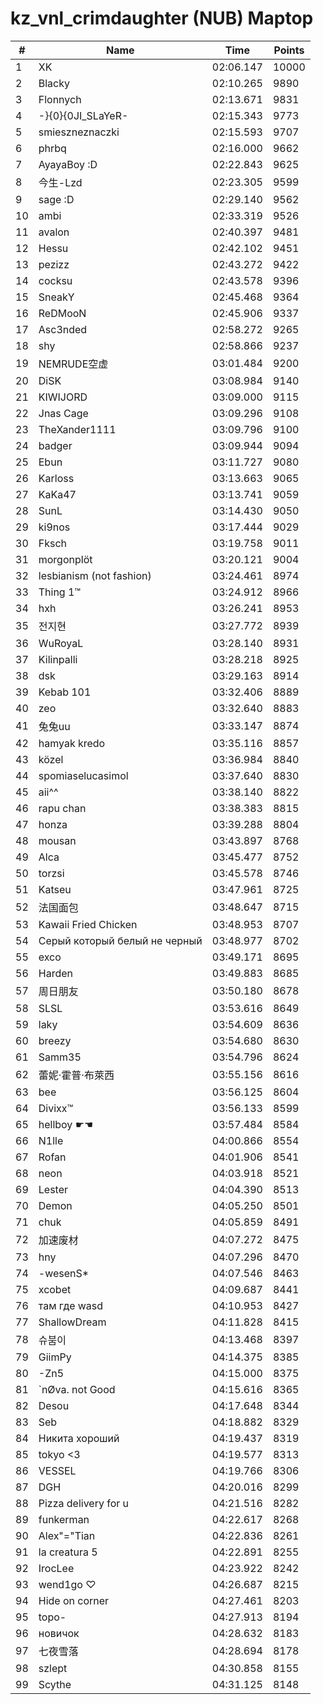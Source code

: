 # kz_vnl_crimdaughter (NUB) Maptop

|  # | Name | Time | Points |
|-------------- | -------------- | -------------- | -------------- | 
| 1 | XK | 02:06.147 | 10000 | 
| 2 | Blacky | 02:10.265 | 9890 | 
| 3 | Flonnych | 02:13.671 | 9831 | 
| 4 | -}{0}{0JI_SLaYeR- | 02:15.343 | 9773 | 
| 5 | smieszneznaczki | 02:15.593 | 9707 | 
| 6 | phrbq | 02:16.000 | 9662 | 
| 7 | AyayaBoy :D | 02:22.843 | 9625 | 
| 8 | 今生-Lzd | 02:23.305 | 9599 | 
| 9 | sage :D | 02:29.140 | 9562 | 
| 10 | ambi | 02:33.319 | 9526 | 
| 11 | avalon | 02:40.397 | 9481 | 
| 12 | Hessu | 02:42.102 | 9451 | 
| 13 | pezizz | 02:43.272 | 9422 | 
| 14 | cocksu | 02:43.578 | 9396 | 
| 15 | SneakY | 02:45.468 | 9364 | 
| 16 | ReDMooN | 02:45.906 | 9337 | 
| 17 | Asc3nded | 02:58.272 | 9265 | 
| 18 | shy | 02:58.866 | 9237 | 
| 19 | NEMRUDE空虚 | 03:01.484 | 9200 | 
| 20 | DiSK | 03:08.984 | 9140 | 
| 21 | KIWIJORD | 03:09.000 | 9115 | 
| 22 | Jnas Cage | 03:09.296 | 9108 | 
| 23 | TheXander1111 | 03:09.796 | 9100 | 
| 24 | badger | 03:09.944 | 9094 | 
| 25 | Ebun | 03:11.727 | 9080 | 
| 26 | Karloss | 03:13.663 | 9065 | 
| 27 | KaKa47 | 03:13.741 | 9059 | 
| 28 | SunL | 03:14.430 | 9050 | 
| 29 | ki9nos | 03:17.444 | 9029 | 
| 30 | Fksch | 03:19.758 | 9011 | 
| 31 | morgonplöt | 03:20.121 | 9004 | 
| 32 | lesbianism (not fashion) | 03:24.461 | 8974 | 
| 33 | Thing 1™ | 03:24.912 | 8966 | 
| 34 | hxh | 03:26.241 | 8953 | 
| 35 | 전지현 | 03:27.772 | 8939 | 
| 36 | WuRoyaL | 03:28.140 | 8931 | 
| 37 | Kilinpalli | 03:28.218 | 8925 | 
| 38 | dsk | 03:29.163 | 8914 | 
| 39 | Kebab 101 | 03:32.406 | 8889 | 
| 40 | zeo | 03:32.640 | 8883 | 
| 41 | 兔兔uu | 03:33.147 | 8874 | 
| 42 | hamyak kredo | 03:35.116 | 8857 | 
| 43 | közel | 03:36.984 | 8840 | 
| 44 | spomiaselucasimol | 03:37.640 | 8830 | 
| 45 | aii^^ | 03:38.140 | 8822 | 
| 46 | rapu chan | 03:38.383 | 8815 | 
| 47 | honza | 03:39.288 | 8804 | 
| 48 | mousan | 03:43.897 | 8768 | 
| 49 | Alca | 03:45.477 | 8752 | 
| 50 | torzsi | 03:45.578 | 8746 | 
| 51 | Katseu | 03:47.961 | 8725 | 
| 52 | 法国面包 | 03:48.647 | 8715 | 
| 53 | Kawaii Fried Chicken | 03:48.953 | 8707 | 
| 54 | Серый который белый не черный | 03:48.977 | 8702 | 
| 55 | exco | 03:49.171 | 8695 | 
| 56 | Harden | 03:49.883 | 8685 | 
| 57 | 周日朋友 | 03:50.180 | 8678 | 
| 58 | SLSL | 03:53.616 | 8649 | 
| 59 | laky | 03:54.609 | 8636 | 
| 60 | breezy | 03:54.680 | 8630 | 
| 61 | Samm35 | 03:54.796 | 8624 | 
| 62 | 蕾妮·霍普·布萊西 | 03:55.156 | 8616 | 
| 63 | bee | 03:56.125 | 8604 | 
| 64 | Divixx™ | 03:56.133 | 8599 | 
| 65 | hellboy ☛☚ | 03:57.484 | 8584 | 
| 66 | N1lle | 04:00.866 | 8554 | 
| 67 | Rofan | 04:01.906 | 8541 | 
| 68 | neon | 04:03.918 | 8521 | 
| 69 | Lester | 04:04.390 | 8513 | 
| 70 | Demon | 04:05.250 | 8501 | 
| 71 | chuk | 04:05.859 | 8491 | 
| 72 | 加速废材 | 04:07.272 | 8475 | 
| 73 | hny | 04:07.296 | 8470 | 
| 74 | -wesenS* | 04:07.546 | 8463 | 
| 75 | xcobet | 04:09.687 | 8441 | 
| 76 | там где wasd | 04:10.953 | 8427 | 
| 77 | ShallowDream | 04:11.828 | 8415 | 
| 78 | 슈붐이 | 04:13.468 | 8397 | 
| 79 | GiimPy | 04:14.375 | 8385 | 
| 80 | -Zn5 | 04:15.000 | 8375 | 
| 81 | `nØva. not Good | 04:15.616 | 8365 | 
| 82 | Desou | 04:17.648 | 8344 | 
| 83 | Seb | 04:18.882 | 8329 | 
| 84 | Никита хороший | 04:19.437 | 8319 | 
| 85 | tokyo <3 | 04:19.577 | 8313 | 
| 86 | VESSEL | 04:19.766 | 8306 | 
| 87 | DGH | 04:20.016 | 8299 | 
| 88 | Pizza delivery for u | 04:21.516 | 8282 | 
| 89 | funkerman | 04:22.617 | 8268 | 
| 90 | Alex"="Tian | 04:22.836 | 8261 | 
| 91 | la creatura 5 | 04:22.891 | 8255 | 
| 92 | IrocLee | 04:23.922 | 8242 | 
| 93 | wend1go ♡ | 04:26.687 | 8215 | 
| 94 | Hide on corner | 04:27.461 | 8203 | 
| 95 | topo- | 04:27.913 | 8194 | 
| 96 | новичок | 04:28.632 | 8183 | 
| 97 | 七夜雪落 | 04:28.694 | 8178 | 
| 98 | szlept | 04:30.858 | 8155 | 
| 99 | Scythe | 04:31.125 | 8148 | 

